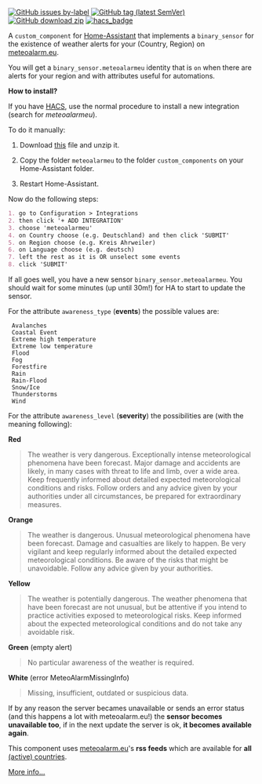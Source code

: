 
[![GitHub issues by-label](https://img.shields.io/github/issues/xlcnd/meteoalarmeu/bug?label=bugs&style=for-the-badge)][2] [![GitHub tag (latest SemVer)](https://img.shields.io/github/v/tag/xlcnd/meteoalarmeu?label=version&sort=semver&style=for-the-badge)][3] [![GitHub download zip](https://img.shields.io/badge/download-zip-blue?style=for-the-badge)][1] [![hacs_badge](https://img.shields.io/badge/HACS-Default-orange.svg?style=for-the-badge)](https://github.com/hacs/default/blob/6cf19e87412d44ca56f7e1c8312f23ba5292de1f/integration#L475)

A `custom_component` for [Home-Assistant](https://www.home-assistant.io/) that implements a `binary_sensor` for the existence of weather alerts for your (Country, Region) on [meteoalarm.eu][9].


You will get a `binary_sensor.meteoalarmeu` identity that is `on` when there are alerts for your region and with attributes useful for automations.



**How to install?**<a name="install"></a>


If you have [HACS][4], use the normal procedure to install a new integration (search for *meteoalarmeu*).

To do it manually:

1. Download [this][1] file and unzip it.

2. Copy the folder `meteoalarmeu` to the folder `custom_components` on your Home-Assistant folder.

3. Restart Home-Assistant.


Now do the following steps:

```markdown
1. go to Configuration > Integrations
2. then click '+ ADD INTEGRATION'
3. choose 'meteoalarmeu'
4. on Country choose (e.g. Deutschland) and then click 'SUBMIT'
5. on Region choose (e.g. Kreis Ahrweiler)
6. on Language choose (e.g. deutsch)
7. left the rest as it is OR unselect some events
8. click 'SUBMIT'
```


If all goes well, you have a new sensor `binary_sensor.meteoalarmeu`. You should wait for some minutes (up until 30m!) for HA to start to update the sensor.

For the attribute `awareness_type` (**events**) the possible values are:<a name="events"></a>

```
 Avalanches
 Coastal Event
 Extreme high temperature
 Extreme low temperature
 Flood
 Fog
 Forestfire
 Rain
 Rain-Flood
 Snow/Ice
 Thunderstorms
 Wind
```


For the attribute `awareness_level` (**severity**) the possibilities are (with the meaning following):<a name="severity"></a>


**Red**
> The weather is very dangerous. Exceptionally intense meteorological phenomena have been forecast.  Major damage and accidents are likely, in many cases with threat to life and limb, over a wide area. Keep frequently informed about detailed expected meteorological conditions and risks.  Follow orders and any advice given by your authorities under all circumstances, be prepared for extraordinary measures.

**Orange**
> The weather is dangerous. Unusual meteorological phenomena have been forecast.  Damage and casualties are likely to happen. Be very vigilant and keep regularly informed about the detailed expected meteorological conditions. Be aware of the risks that might be unavoidable. Follow any advice given by your authorities.

**Yellow**
> The weather is potentially dangerous. The weather phenomena that have been forecast are not unusual, but be attentive if you intend to practice activities exposed to meteorological risks.  Keep informed about the expected meteorological conditions and do not take any avoidable risk.

**Green** (empty alert)
> No particular awareness of the weather is required.

**White** (error MeteoAlarmMissingInfo)
> Missing, insufficient, outdated or suspicious data.


If by any reason the server becames unavailable or sends an error status (and this happens a lot with meteoalarm.eu!) the **sensor becomes unavailable too**, if in the next update the server is ok, **it becomes available again**.

This component uses [meteoalarm.eu][9]'s **rss feeds** which are available for **all** [(active) countries][8].

[More info...][5]


[1]: https://github.com/xlcnd/meteoalarmeu/archive/v2021.5.6.zip
[2]: https://github.com/xlcnd/meteoalarmeu/issues?q=is%3Aissue+is%3Aopen+label%3Abug
[3]: https://github.com/xlcnd/meteoalarmeu/releases
[4]: https://hacs.xyz/
[5]: https://github.com/xlcnd/meteoalarmeu/issues?q=is%3Aissue+is%3Aopen+label%3Ainfo
[6]: https://github.com/xlcnd/meteoalarm-rssapi/blob/main/meteoalarm_rssapi/_resources.py
[7]: https://en.wikipedia.org/wiki/List_of_ISO_639-1_codes
[8]: https://github.com/xlcnd/meteoalarm-rssapi/issues/1
[9]: https://www.meteoalarm.eu
[10]: https://community.home-assistant.io/search?q=meteoalarmeu%20after%3A2021-02-22%20status%3Aopen%20tags%3Aautomation%2Ctemplates%2Cblueprint
[11]: https://en.wikipedia.org/wiki/ISO_3166-1_alpha-2
